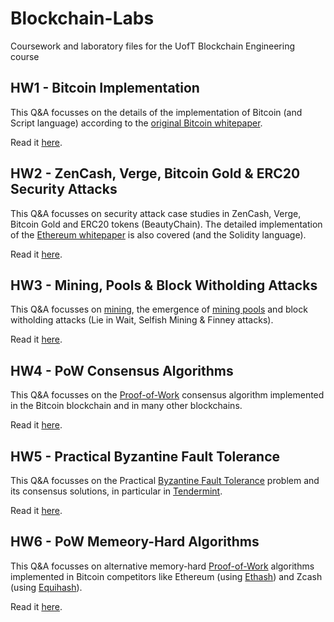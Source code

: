 # Blockchain-Labs
Coursework and laboratory files for the UofT Blockchain Engineering course

## HW1 - Bitcoin Implementation
This Q&A focusses on the details of the implementation of Bitcoin (and Script language) according to the [original Bitcoin whitepaper](https://bitcoin.org/bitcoin.pdf).

Read it [here](https://github.com/PsiPhiTheta/Blockchain-Labs/blob/master/hw/hw1/Homework1.pdf).

## HW2 - ZenCash, Verge, Bitcoin Gold & ERC20 Security Attacks
This Q&A focusses on security attack case studies in ZenCash, Verge, Bitcoin Gold and ERC20 tokens (BeautyChain). The detailed implementation of the [Ethereum whitepaper](https://github.com/ethereum/wiki/wiki/White-Paper) is also covered (and the Solidity language). 

Read it [here](https://github.com/PsiPhiTheta/Blockchain-Labs/blob/master/hw/hw2/Homework2.pdf).

## HW3 - Mining, Pools & Block Witholding Attacks
This Q&A focusses on [mining](https://en.wikipedia.org/wiki/Cryptocurrency#Mining), the emergence of [mining pools](https://en.wikipedia.org/wiki/Mining_pool) and block witholding attacks (Lie in Wait, Selfish Mining & Finney attacks).

Read it [here](https://github.com/PsiPhiTheta/Blockchain-Labs/blob/master/hw/hw3/Homework3.pdf).

## HW4 - PoW Consensus Algorithms
This Q&A focusses on the [Proof-of-Work](https://en.wikipedia.org/wiki/Proof-of-work_system) consensus algorithm implemented in the Bitcoin blockchain and in many other blockchains.

Read it [here](https://github.com/PsiPhiTheta/Blockchain-Labs/blob/master/hw/hw4/Homework4.pdf).

## HW5 - Practical Byzantine Fault Tolerance
This Q&A focusses on the Practical [Byzantine Fault Tolerance](https://en.wikipedia.org/wiki/Byzantine_fault_tolerance) problem and its consensus solutions, in particular in [Tendermint](https://tendermint.com/static/docs/tendermint.pdf). 

Read it [here](https://github.com/PsiPhiTheta/Blockchain-Labs/blob/master/hw/hw5/Homework5.pdf).

## HW6 - PoW Memeory-Hard Algorithms
This Q&A focusses on alternative memory-hard [Proof-of-Work](https://en.wikipedia.org/wiki/Proof-of-work_system) algorithms implemented in Bitcoin competitors like Ethereum (using [Ethash](https://en.wikipedia.org/wiki/Ethash)) and Zcash (using [Equihash](https://en.wikipedia.org/wiki/Equihash)).

Read it [here](https://github.com/PsiPhiTheta/Blockchain-Labs/blob/master/hw/hw4/Homework4.pdf).
